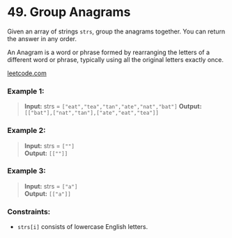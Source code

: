 # 49. Group Anagrams

Given an array of strings `strs`, group the anagrams together. You can return the answer in any order.

An Anagram is a word or phrase formed by rearranging the letters of a different word or phrase, typically using all the
original letters exactly once.

[leetcode.com](https://leetcode.com/problems/group-anagrams/description/)

### Example 1:

> **Input:** strs = `["eat","tea","tan","ate","nat","bat"]`
> **Output:** `[["bat"],["nat","tan"],["ate","eat","tea"]]`

### Example 2:

> **Input:** strs = `[""]`  
> **Output:** `[[""]]`

### Example 3:

> **Input:** strs = `["a"]`  
> **Output:** `[["a"]]`

### Constraints:

* `strs[i]` consists of lowercase English letters.
